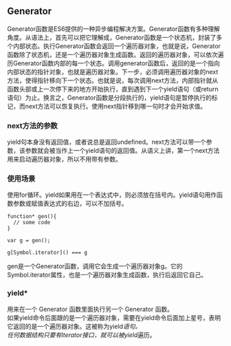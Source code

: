 ## Generator
Generator函数是ES6提供的一种异步编程解决方案。Generator函数有多种理解角度。从语法上，首先可以把它理解成，Generator函数是一个状态机，封装了多个内部状态。执行Generator函数会返回一个遍历器对象，也就是说，Generator函数除了状态机，还是一个遍历器对象生成函数。返回的遍历器对象，可以依次遍历Generator函数内部的每一个状态。调用generator函数后，返回的是一个指向内部状态的指针对象，也就是遍历器对象。下一步，必须调用遍历器对象的next方法，使得指针移向下一个状态。也就是说，每次调用next方法，内部指针就从函数头部或上一次停下来的地方开始执行，直到遇到下一个yield语句（或return语句）为止。换言之，Generator函数是分段执行的，yield语句是暂停执行的标记，而next方法可以恢复执行。使用next指针移到哪一句时才会开始求值。  


### next方法的参数
yield句本身没有返回值，或者说总是返回undefined。next方法可以带一个参数，该参数就会被当作上一个yield语句的返回值。从语义上讲，第一个next方法用来启动遍历器对象，所以不用带有参数。  

### 使用场景
使用for循环。yield如果用在一个表达式中，则必须放在括号内。yield语句用作函数参数或赋值表达式的右边，可以不加括号。  

```
function* gen(){
  // some code
}

var g = gen();

g[Symbol.iterator]() === g
```
gen是一个Generator函数，调用它会生成一个遍历器对象g。它的Symbol.iterator属性，也是一个遍历器对象生成函数，执行后返回它自己。  

### yield*
用来在一个 Generator 函数里面执行另一个 Generator 函数。    
如果yield命令后面跟的是一个遍历器对象，需要在yield命令后面加上星号，表明它返回的是一个遍历器对象。这被称为yield*语句。  
任何数据结构只要有Iterator接口，就可以被yield*遍历。  